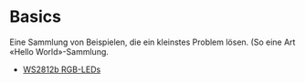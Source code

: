# Basics
Eine Sammlung von Beispielen, die ein kleinstes Problem lösen.
(So eine Art «Hello World»-Sammlung.

  * [WS2812b RGB-LEDs](ws2812b/README.md)

